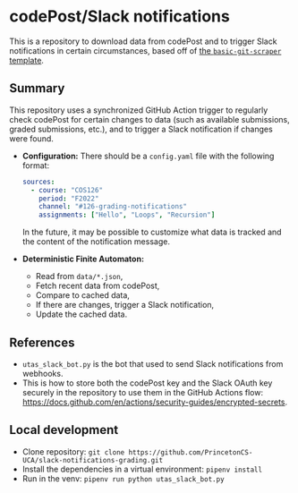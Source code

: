 # codePost/Slack notifications

This is a repository to download data from codePost and to trigger Slack
notifications in certain circumstances, based off of
[the `basic-git-scraper` template](https://github.com/jlumbroso/basic-git-scraper-template/).

## Summary

This repository uses a synchronized GitHub Action trigger to regularly check
codePost for certain changes to data (such as available submissions, graded
submissions, etc.), and to trigger a Slack notification if changes were found.

- **Configuration:** There should be a `config.yaml` file with the following
  format:

  <!-- prettier-ignore -->
  ```yaml
  sources:
    - course: "COS126"
      period: "F2022"
      channel: "#126-grading-notifications"
      assignments: ["Hello", "Loops", "Recursion"]
  ```

  <!-- monitor: ["available", "graded"]
      messages:
        - available: "{available} submissions are available for {assignment}!"
        - graded: "{graded} submissions for {assignment} have been graded!" -->

  In the future, it may be possible to customize what data is tracked and the
  content of the notification message.

- **Deterministic Finite Automaton:**

  - Read from `data/*.json`,
  - Fetch recent data from codePost,
  - Compare to cached data,
  - If there are changes, trigger a Slack notification,
  - Update the cached data.

## References

- `utas_slack_bot.py` is the bot that used to send Slack notifications from
  webhooks.
- This is how to store both the codePost key and the Slack OAuth key securely in
  the repository to use them in the GitHub Actions flow:
  https://docs.github.com/en/actions/security-guides/encrypted-secrets.

## Local development

- Clone repository:
  `git clone https://github.com/PrincetonCS-UCA/slack-notifications-grading.git`
- Install the dependencies in a virtual environment: `pipenv install`
- Run in the venv: `pipenv run python utas_slack_bot.py`
